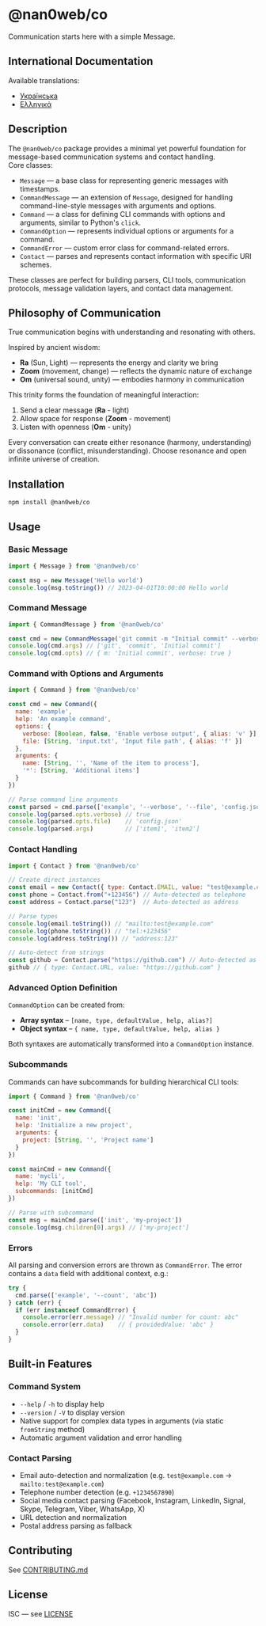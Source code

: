 # @nan0web/co

Communication starts here with a simple Message.

## International Documentation 

Available translations:
- [Українська](./docs/README.uk.md)
- [Ελληνικά](./docs/README.el.md)

## Description

The `@nan0web/co` package provides a minimal yet powerful foundation for message-based communication systems and contact handling.  
Core classes:

- `Message` — a base class for representing generic messages with timestamps.
- `CommandMessage` — an extension of `Message`, designed for handling command-line-style messages with arguments and options.
- `Command` — a class for defining CLI commands with options and arguments, similar to Python's `click`.
- `CommandOption` — represents individual options or arguments for a command.
- `CommandError` — custom error class for command-related errors.
- `Contact` — parses and represents contact information with specific URI schemes.

These classes are perfect for building parsers, CLI tools, communication protocols, message validation layers, and contact data management.

## Philosophy of Communication

True communication begins with understanding and resonating with others. 

Inspired by ancient wisdom:
- **Ra** (Sun, Light) — represents the energy and clarity we bring
- **Zoom** (movement, change) — reflects the dynamic nature of exchange
- **Om** (universal sound, unity) — embodies harmony in communication

This trinity forms the foundation of meaningful interaction:
1. Send a clear message (**Ra** - light)
2. Allow space for response (**Zoom** - movement)  
3. Listen with openness (**Om** - unity)

Every conversation can create either resonance (harmony, understanding) or dissonance (conflict, misunderstanding). Choose resonance and open infinite universe of creation.

## Installation

```bash
npm install @nan0web/co
```

## Usage

### Basic Message

```js
import { Message } from '@nan0web/co'

const msg = new Message('Hello world')
console.log(msg.toString()) // 2023-04-01T10:00:00 Hello world
```

### Command Message

```js
import { CommandMessage } from '@nan0web/co'

const cmd = new CommandMessage('git commit -m "Initial commit" --verbose')
console.log(cmd.args) // ['git', 'commit', 'Initial commit']
console.log(cmd.opts) // { m: 'Initial commit', verbose: true }
```

### Command with Options and Arguments

```js
import { Command } from '@nan0web/co'

const cmd = new Command({
  name: 'example',
  help: 'An example command',
  options: {
    verbose: [Boolean, false, 'Enable verbose output', { alias: 'v' }],
    file: [String, 'input.txt', 'Input file path', { alias: 'f' }]
  },
  arguments: {
    name: [String, '', 'Name of the item to process'],
    '*': [String, 'Additional items']
  }
})

// Parse command line arguments
const parsed = cmd.parse(['example', '--verbose', '--file', 'config.json', 'item1', 'item2'])
console.log(parsed.opts.verbose) // true 
console.log(parsed.opts.file)    // 'config.json'
console.log(parsed.args)         // ['item1', 'item2']
```

### Contact Handling

```js
import { Contact } from '@nan0web/co'

// Create direct instances
const email = new Contact({ type: Contact.EMAIL, value: "test@example.com" })
const phone = Contact.from("+123456") // Auto-detected as telephone
const address = Contact.parse("123")  // Auto-detected as address

// Parse types
console.log(email.toString()) // "mailto:test@example.com"
console.log(phone.toString()) // "tel:+123456"
console.log(address.toString()) // "address:123"

// Auto-detect from strings
const github = Contact.parse("https://github.com") // Auto-detected as URL
github // { type: Contact.URL, value: "https://github.com" }
```

### Advanced Option Definition

`CommandOption` can be created from:

* **Array syntax** – `[name, type, defaultValue, help, alias?]`  
* **Object syntax** – `{ name, type, defaultValue, help, alias }`

Both syntaxes are automatically transformed into a `CommandOption` instance.

### Subcommands

Commands can have subcommands for building hierarchical CLI tools:

```js
import { Command } from '@nan0web/co'

const initCmd = new Command({
  name: 'init',
  help: 'Initialize a new project',  
  arguments: {
    project: [String, '', 'Project name']
  }
})

const mainCmd = new Command({
  name: 'mycli',
  help: 'My CLI tool',
  subcommands: [initCmd]
})  

// Parse with subcommand
const msg = mainCmd.parse(['init', 'my-project'])
console.log(msg.children[0].args) // ['my-project']
```

### Errors

All parsing and conversion errors are thrown as `CommandError`. The error contains a `data` field with additional context, e.g.:

```js
try {
  cmd.parse(['example', '--count', 'abc']) 
} catch (err) {
  if (err instanceof CommandError) {
    console.error(err.message) // "Invalid number for count: abc"  
    console.error(err.data)    // { providedValue: 'abc' }
  }
}
```

## Built-in Features

### Command System

- `--help` / `-h` to display help
- `--version` / `-V` to display version  
- Native support for complex data types in arguments (via static `fromString` method)
- Automatic argument validation and error handling

### Contact Parsing 

- Email auto-detection and normalization (e.g. `test@example.com` → `mailto:test@example.com`)
- Telephone number detection (e.g. `+1234567890`) 
- Social media contact parsing (Facebook, Instagram, LinkedIn, Signal, Skype, Telegram, Viber, WhatsApp, X)
- URL detection and normalization
- Postal address parsing as fallback
## Contributing

See [CONTRIBUTING.md](./CONTRIBUTING.md)

## License

ISC — see [LICENSE](./LICENSE)
